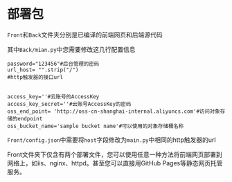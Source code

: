 # 部署包
```Front```和```Back```文件夹分别是已编译的前端网页和后端源代码

其中```Back/mian.py```中您需要修改这几行配置信息
```
password="123456"#后台管理的密码
url_host= "".strip("/")
#http触发器的接口url


access_key=''#云账号的AccessKey
access_key_secret=''#云账号AccessKey的密码
oss_end_point= 'http://oss-cn-shanghai-internal.aliyuncs.com'#访问对象存储的endpoint
oss_bucket_name='sample bucket name'#可以使用的对象存储桶名称
```
```Front/config.json```中需要将```host```字段修改为```main.py```中相同的http触发器的url

Front文件夹下仅含有两个部署文件，您可以使用任意一种方法将前端网页部署到网络上，如iis、nginx、httpd。甚至您可以直接用GitHub Pages等静态网页托管服务。